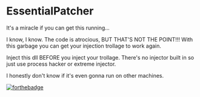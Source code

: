 # EssentialPatcher
It's a miracle if you can get this running...

I know, I know. The code is atrocious, BUT THAT'S NOT THE POINT!!!
With this garbage you can get your injection trollage to work again.

Inject this dll BEFORE you inject your trollage. There's no injector built in so just use process hacker or extreme injector.

I honestly don't know if it's even gonna run on other machines.

[![forthebadge](https://forthebadge.com/images/badges/works-on-my-machine.svg)](https://forthebadge.com)
